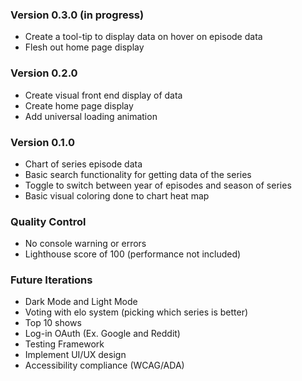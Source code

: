 ### Version 0.3.0 (in progress)

- Create a tool-tip to display data on hover on episode data
- Flesh out home page display

### Version 0.2.0

- Create visual front end display of data
- Create home page display
- Add universal loading animation

### Version 0.1.0

- Chart of series episode data
- Basic search functionality for getting data of the series
- Toggle to switch between year of episodes and season of series
- Basic visual coloring done to chart heat map

### Quality Control

- No console warning or errors
- Lighthouse score of 100 (performance not included)

### Future Iterations

- Dark Mode and Light Mode
- Voting with elo system (picking which series is better)
- Top 10 shows
- Log-in OAuth (Ex. Google and Reddit)
- Testing Framework
- Implement UI/UX design
- Accessibility compliance (WCAG/ADA)
